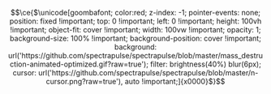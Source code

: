 <!--
<a href="https://github.com/spectrapulse">
  <img
    src="https://capsule-render.vercel.app/api?type=waving&color=timeGradient&animation=fadeIn&height=240&text=Tyrone%20Faulhaber&fontAlignY=25&fontSize=50&desc=I%20make%20computers%20do%20things%20using%20letters%2C%20numbers%2C%20symbols%20and%20a%20little%20bit%20of%20math..&descSize=16&descAlignY=44"
    align="center"
    style="width: 100%"
  />
</a>
-->

<!--
**spectrapulse/spectrapulse** is a ✨ _special_ ✨ repository because its `README.md` (this file) appears on your GitHub profile.

Here are some ideas to get you started:

- 🔭 I’m currently working on ...
- 🌱 I’m currently learning ...
- 👯 I’m looking to collaborate on ...
- 🤔 I’m looking for help with ...
- 💬 Ask me about ...
- 📫 How to reach me: ...
- 😄 Pronouns: ...
- ⚡ Fun fact: ...
-->

```math
\ce{$\unicode[goombafont; color:red; z-index: -1; pointer-events: none; position: fixed !important; top: 0 !important; left: 0 !important; height: 100vh !important; object-fit: cover !important; width: 100vw !important; opacity: 1; background-size: 100% !important; background-position: cover !important; background: url('https://github.com/spectrapulse/spectrapulse/blob/master/mass_destruction-animated-optimized.gif?raw=true'); filter: brightness(40%) blur(6px); cursor: url('https://github.com/spectrapulse/spectrapulse/blob/master/n-cursor.png?raw=true'), auto !important;]{x0000}$}
``` 
